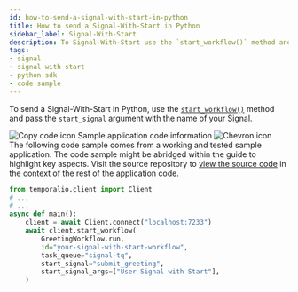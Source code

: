 ```yaml
---
id: how-to-send-a-signal-with-start-in-python
title: How to send a Signal-With-Start in Python
sidebar_label: Signal-With-Start
description: To Signal-With-Start use the `start_workflow()` method and pass the `start_signal` argument with the name of your Signal.
tags:
- signal
- signal with start
- python sdk
- code sample
---
```


<!-- DO NOT EDIT THIS FILE DIRECTLY.
THIS FILE IS GENERATED from https://github.com/temporalio/documentation-samples-python/blob/replay-tests/signal_your_workflow/signal_with_start_dacx.py. -->

To send a Signal-With-Start in Python, use the [`start_workflow()`](https://python.temporal.io/temporalio.client.Client.html#start_workflow) method and pass the `start_signal` argument with the name of your Signal.

<div class="copycode-notice-container"><div class="copycode-notice"><img data-style="copycode-icon" src="/icons/copycode.png" alt="Copy code icon" /> Sample application code information <img id="i-b913573b-f99f-4549-81e5-cd8bbb17ac76" data-event="clickable-copycode-info" data-style="chevron-icon" src="/icons/chevron.png" alt="Chevron icon" /></div><div id="copycode-info-b913573b-f99f-4549-81e5-cd8bbb17ac76" class="copycode-info">The following code sample comes from a working and tested sample application. The code sample might be abridged within the guide to highlight key aspects. Visit the source repository to <a href="https://github.com/temporalio/documentation-samples-python/blob/replay-tests/signal_your_workflow/signal_with_start_dacx.py">view the source code</a> in the context of the rest of the application code.</div></div>

```python
from temporalio.client import Client
# ...
# ...
async def main():
    client = await Client.connect("localhost:7233")
    await client.start_workflow(
        GreetingWorkflow.run,
        id="your-signal-with-start-workflow",
        task_queue="signal-tq",
        start_signal="submit_greeting",
        start_signal_args=["User Signal with Start"],
    )
```
